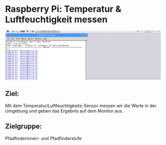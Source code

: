 # Raspberry Pi: Temperatur & Luftfeuchtigkeit messen

![](/images/2016-10-08-160640_1280x1024_scrot_beitragsbild-1102x350.jpg)

## Ziel:
Mit dem Temperatur/Luftfeuchtigkeits-Sensor messen wir die Werte in der Umgebung und geben das Ergebnis auf dem Monitor aus.

## Zielgruppe:
Pfadfinderinnen- und Pfadfinderstufe


<!--http://dev-blog.vcp.de/raspberry-pi-temperatur-luftfeuchtigkeit-messen/-->
